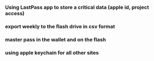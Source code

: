 ### Using LastPass app to store a critical data (apple id, project access)

### export weekly to the flash drive in csv format

### master pass in the wallet and on the flash

### using apple keychain for all other sites